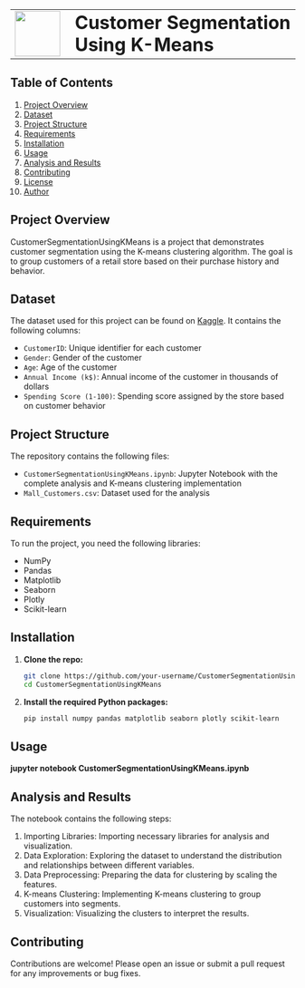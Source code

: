 <table>
  <tr>
    <td><img src="https://github.com/harshjuly12/Customer-Segmentation-Using-KMeans/assets/112745312/031eec24-9af7-4a8e-8519-168965eacfea" width="80" style="margin-right: 10;"></td>
    <td><h1 style="margin: 0;">Customer Segmentation Using K-Means</h1></td>
  </tr>
</table>

## Table of Contents
1. [Project Overview](#project-overview)
2. [Dataset](#dataset)
3. [Project Structure](#project-structure)
4. [Requirements](#requirements)
5. [Installation](#installation)
6. [Usage](#usage)
7. [Analysis and Results](#analysis-and-results)
8. [Contributing](#contributing)
9. [License](#license)
10. [Author](#author)

## Project Overview
CustomerSegmentationUsingKMeans is a project that demonstrates customer segmentation using the K-means clustering algorithm. The goal is to group customers of a retail store based on their purchase history and behavior.

## Dataset
The dataset used for this project can be found on [Kaggle](https://www.kaggle.com/datasets/vjchoudhary7/customer-segmentation-tutorial-in-python). It contains the following columns:
- `CustomerID`: Unique identifier for each customer
- `Gender`: Gender of the customer
- `Age`: Age of the customer
- `Annual Income (k$)`: Annual income of the customer in thousands of dollars
- `Spending Score (1-100)`: Spending score assigned by the store based on customer behavior

## Project Structure
The repository contains the following files:
- `CustomerSegmentationUsingKMeans.ipynb`: Jupyter Notebook with the complete analysis and K-means clustering implementation
- `Mall_Customers.csv`: Dataset used for the analysis

## Requirements
To run the project, you need the following libraries:
- NumPy
- Pandas
- Matplotlib
- Seaborn
- Plotly
- Scikit-learn

## Installation
1. **Clone the repo:**
   ```sh
   git clone https://github.com/your-username/CustomerSegmentationUsingKMeans.git
   cd CustomerSegmentationUsingKMeans
   ```

2. **Install the required Python packages:**
   ```sh
   pip install numpy pandas matplotlib seaborn plotly scikit-learn
   ```

## Usage
**jupyter notebook CustomerSegmentationUsingKMeans.ipynb**

## Analysis and Results
The notebook contains the following steps:
1. Importing Libraries: Importing necessary libraries for analysis and visualization.
2. Data Exploration: Exploring the dataset to understand the distribution and relationships between different variables.
3. Data Preprocessing: Preparing the data for clustering by scaling the features.
4. K-means Clustering: Implementing K-means clustering to group customers into segments.
5. Visualization: Visualizing the clusters to interpret the results.

## Contributing
Contributions are welcome! Please open an issue or submit a pull request for any improvements or bug fixes.




